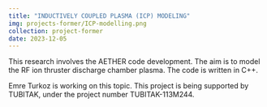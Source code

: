 ```yaml
---
title: "INDUCTIVELY COUPLED PLASMA (ICP) MODELING"
img: projects-former/ICP-modelling.png
collection: project-former
date: 2023-12-05
---
```

This research involves the AETHER code development. The aim is to model the RF ion thruster discharge chamber plasma. The code is written in C++.

Emre Turkoz is working on this topic. This project is being supported by TUBITAK, under the project number TUBITAK-113M244.